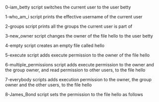 0-iam_betty script switches the current user to the user betty

1-who_am_i script prints the effective username of the current user

2-groups script prints all the groups the current user is part of

3-new_owner script changes the owner of the file hello to the user betty

4-empty script creates an empty file called hello

5-execute script adds execute permission to the owner of the file hello

6-multiple_permissions script adds execute permission to the owner and the group owner, and read permission to other users, to the file hello

7-everybody scripts adds execution permission to the owner, the group owner and the other users, to the file hello

8-James_Bond script sets the permission to the file hello as follows
